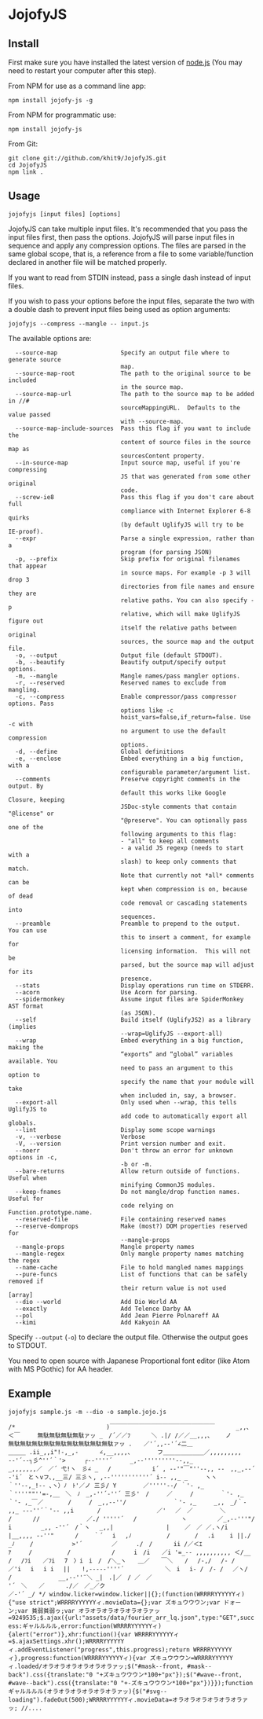 JojofyJS
=========

Install
-------

First make sure you have installed the latest version of [node.js](http://nodejs.org/)
(You may need to restart your computer after this step).

From NPM for use as a command line app:

    npm install jojofy-js -g

From NPM for programmatic use:

    npm install jojofy-js

From Git:

    git clone git://github.com/khit9/JojofyJS.git
    cd JojofyJS
    npm link .

Usage
-----

    jojofyjs [input files] [options]

JojofyJS can take multiple input files.  It's recommended that you pass the
input files first, then pass the options.  JojofyJS will parse input files
in sequence and apply any compression options.  The files are parsed in the
same global scope, that is, a reference from a file to some
variable/function declared in another file will be matched properly.

If you want to read from STDIN instead, pass a single dash instead of input
files.

If you wish to pass your options before the input files, separate the two with
a double dash to prevent input files being used as option arguments:

    jojofyjs --compress --mangle -- input.js

The available options are:

```
  --source-map                  Specify an output file where to generate source
                                map.
  --source-map-root             The path to the original source to be included
                                in the source map.
  --source-map-url              The path to the source map to be added in //#
                                sourceMappingURL.  Defaults to the value passed
                                with --source-map.
  --source-map-include-sources  Pass this flag if you want to include the
                                content of source files in the source map as
                                sourcesContent property.
  --in-source-map               Input source map, useful if you're compressing
                                JS that was generated from some other original
                                code.
  --screw-ie8                   Pass this flag if you don't care about full
                                compliance with Internet Explorer 6-8 quirks
                                (by default UglifyJS will try to be IE-proof).
  --expr                        Parse a single expression, rather than a
                                program (for parsing JSON)
  -p, --prefix                  Skip prefix for original filenames that appear
                                in source maps. For example -p 3 will drop 3
                                directories from file names and ensure they are
                                relative paths. You can also specify -p
                                relative, which will make UglifyJS figure out
                                itself the relative paths between original
                                sources, the source map and the output file.
  -o, --output                  Output file (default STDOUT).
  -b, --beautify                Beautify output/specify output options.
  -m, --mangle                  Mangle names/pass mangler options.
  -r, --reserved                Reserved names to exclude from mangling.
  -c, --compress                Enable compressor/pass compressor options. Pass
                                options like -c
                                hoist_vars=false,if_return=false. Use -c with
                                no argument to use the default compression
                                options.
  -d, --define                  Global definitions
  -e, --enclose                 Embed everything in a big function, with a
                                configurable parameter/argument list.
  --comments                    Preserve copyright comments in the output. By
                                default this works like Google Closure, keeping
                                JSDoc-style comments that contain "@license" or
                                "@preserve". You can optionally pass one of the
                                following arguments to this flag:
                                - "all" to keep all comments
                                - a valid JS regexp (needs to start with a
                                slash) to keep only comments that match.
                                Note that currently not *all* comments can be
                                kept when compression is on, because of dead
                                code removal or cascading statements into
                                sequences.
  --preamble                    Preamble to prepend to the output.  You can use
                                this to insert a comment, for example for
                                licensing information.  This will not be
                                parsed, but the source map will adjust for its
                                presence.
  --stats                       Display operations run time on STDERR.
  --acorn                       Use Acorn for parsing.
  --spidermonkey                Assume input files are SpiderMonkey AST format
                                (as JSON).
  --self                        Build itself (UglifyJS2) as a library (implies
                                --wrap=UglifyJS --export-all)
  --wrap                        Embed everything in a big function, making the
                                “exports” and “global” variables available. You
                                need to pass an argument to this option to
                                specify the name that your module will take
                                when included in, say, a browser.
  --export-all                  Only used when --wrap, this tells UglifyJS to
                                add code to automatically export all globals.
  --lint                        Display some scope warnings
  -v, --verbose                 Verbose
  -V, --version                 Print version number and exit.
  --noerr                       Don't throw an error for unknown options in -c,
                                -b or -m.
  --bare-returns                Allow return outside of functions.  Useful when
                                minifying CommonJS modules.
  --keep-fnames                 Do not mangle/drop function names.  Useful for
                                code relying on Function.prototype.name.
  --reserved-file               File containing reserved names
  --reserve-domprops            Make (most?) DOM properties reserved for
                                --mangle-props
  --mangle-props                Mangle property names
  --mangle-regex                Only mangle property names matching the regex
  --name-cache                  File to hold mangled names mappings
  --pure-funcs                  List of functions that can be safely removed if
                                their return value is not used           [array]
  --dio --world                 Add Dio World AA
  --exactly                     Add Telence Darby AA
  --pol                         Add Jean Pierre Polnareff AA
  --kimi                        Add Kakyoin AA
```

Specify `--output` (`-o`) to declare the output file.  Otherwise the output
goes to STDOUT.

You need to open source with Japanese Proportional font editor (like Atom with MS PGothic) for AA header.

Example
-----

    jojofyjs sample.js -m --dio -o sample.jojo.js

`/*　　　
　　　　　　　　　　　　)￣￣￣￣￣￣￣￣￣￣￣￣￣￣￣￣￣￣
　　　_,,、　　　　＜￣　　　無駄無駄無駄無駄ァッ
_　/´／／ﾌ　　　 ＼
.|/ /／／__,,,、　　 ノ　　　　無駄無駄無駄無駄無駄無駄無駄無駄無駄ァッ
.　　／'´,,-‐'´∠二＿　　　　　　　　　　　　　＿＿＿ .ii_,,i"!-,_,-
　　　∠,__,,,,、　　　　 フ＿＿＿＿＿＿＿／,,,,,,,,, -‐'´--┐彡^''´｀'>
　　 ┌-‐''''´　　　_,-‐'''''''''‐-,,_　　　　　　_,,,,,,,／　／´ 弋!ヽ　彡∠
_　 /　　　　　　　i´ , -‐'"￣"''‐-,, --　,,_,-‐´ -'i´　とヽvフ､,__三/
三彡ヽ, ,-‐'''''''''''´ i‐- ,,_ _　　　ヽヽ　　　 ｀''‐-,_!-- ､ヽ）ﾉ　ﾄ'／ノ
三彡/ Y　　　　 ／'''''‐-/ ｀'‐ ,_　 ｀''''""''=-,__　＼　ﾉ　_,-''´-''´
三彡'　/　　　／　　　/　　　　 ｀'‐ ,_　　　　　｀'- ,_￣／
　　　 /　　　/　_,,-‐''/　　　　　　　　｀'‐ ,_　　　_,,　_/｀- ,,_
---''´｀'‐- ,,i　　　　/　　　　　　　　　 ／'　 ／　／　　　　 ＼
　　　　　　/　　　 //　　　　　　　　／./ '''''´ 　/　　　　　　　 ヽ
　　　　 ／_,-‐'''"/ i　　　　　_,, -''´　/｀ヽ 　_,,|　　　　　　　　　|
　　／　／ ／.ヽ/i |__,,,, -‐''"　　　 /　　 ｀´　 i　 ,ﾉ　　　　　　/
　　　 /　 .i　　 i ||./　　　　_ﾉ　　 /　　　　　　 >'´　　　　　／
　　 ./　/　　　 ii /／＜ｴｱ　　　/　　　　　　/　　　　　　　/
　　 i　/i　　／i '=_-- ,,,,,,,,,, ＜/__　　 　　　/　 /ﾌi　　／ﾌi
　7　〉i　i　/　/＼_ヽ　　＿／　　￣＼　　/　 /-,/　 /‐ /　　／'i
　i　 i i　 ||　　!,---‐‐''''´　　　　　　　＼　i　 i- /　/‐ /　 ／ヽ/
　　　　　　　　　　/　　　　　　　　__,-‐''¨＼ _|　.|／　/ ／　／
　　　　　　　　　　　　　　　　　　'´　＼　　／　　　 ./／　／_／ク
　　　　　　　　　　　　　　　　　　　　　　　　　　　　　　 ／-'´ _/
    */
window.licker=window.licker||{};(function(WRRRRYYYYYYィ){"use strict";WRRRRYYYYYYィ.movieData={};var ズキュウウウン;var ドォーン;var 貧弱貧弱ゥ;var オラオラオラオラオラオラァッ=9249535;$.ajax({url:"assets/data/fourier_arr_lq.json",type:"GET",success:ギャルルルル,error:function(WRRRRYYYYYYィ){alert("error")},xhr:function(){var WRRRRYYYYYYィ=$.ajaxSettings.xhr();WRRRRYYYYYYィ.addEventListener("progress",this.progress);return WRRRRYYYYYYィ},progress:function(WRRRRYYYYYYィ){var ズキュウウウン=WRRRRYYYYYYィ.loaded/オラオラオラオラオラオラァッ;$("#mask--front, #mask--back").css({translate:"0 "+ズキュウウウン*100+"px"});$("#wave--front, #wave--back").css({translate:"0 "+-ズキュウウウン*100+"px"})}});function ギャルルルル(オラオラオラオラオラオラァッ){$("#svg--loading").fadeOut(500);WRRRRYYYYYYィ.movieData=オラオラオラオラオラオラァッ;
//....`
